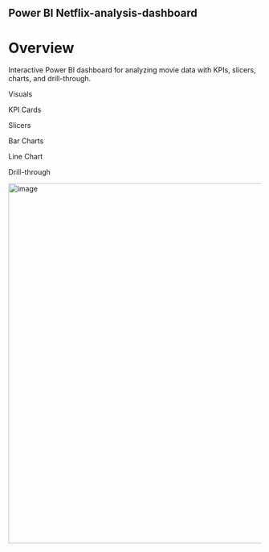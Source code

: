 ## Power BI Netflix-analysis-dashboard


# Overview

Interactive Power BI dashboard for analyzing movie data with KPIs, slicers, charts, and drill-through.

Visuals

KPI Cards

Slicers

Bar Charts

Line Chart

Drill-through 

<img width="1273" height="716" alt="image" src="https://github.com/user-attachments/assets/53f44d6b-4a2e-4aaa-80e3-af53f5a41093" />
